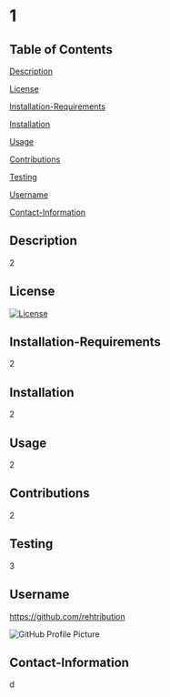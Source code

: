 # 1

  ## Table of Contents

  [Description](#Description)
  
  [License](#License)
  
  [Installation-Requirements](#Installation-Requirements)
  
  [Installation](#Installation)
  
  [Usage](#Usage)
  
  [Contributions](#Contributions)
  
  [Testing](#Testing)
  
  [Username](#Username)
  
  [Contact-Information](#Contact-Information)


## Description
2

## License
[![License](https://img.shields.io/badge/License-MIT-blue.svg)](https://opensource.org/licenses/MIT)

## Installation-Requirements
2

## Installation
2

## Usage
2

## Contributions
2

## Testing
3

## Username
https://github.com/rehtribution

<img alt = "GitHub Profile Picture" src = "undefined">

## Contact-Information
d

